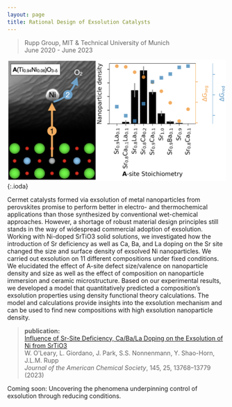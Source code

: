 ```yaml
---
layout: page
title: Rational Design of Exsolution Catalysts
---
```


> Rupp Group, MIT & Technical University of Munich  
> June 2020 - June 2023

![exsolution scheme](exsolution_comp.png){:.ioda}


Cermet catalysts formed via exsolution of metal nanoparticles from perovskites promise to perform better in electro- and thermochemical applications than those synthesized by conventional wet-chemical approaches. However, a shortage of robust material design principles still stands in the way of widespread commercial adoption of exsolution. Working with Ni-doped SrTiO3 solid solutions, we investigated how the introduction of Sr deficiency as well as Ca, Ba, and La doping on the Sr site changed the size and surface density of exsolved Ni nanoparticles. We carried out exsolution on 11 different compositions under fixed conditions. We elucidated the effect of A-site defect size/valence on nanoparticle density and size as well as the effect of composition on nanoparticle immersion and ceramic microstructure. Based on our experimental results, we developed a model that quantitatively predicted a composition’s exsolution properties using density functional theory calculations. The model and calculations provide insights into the exsolution mechanism and can be used to find new compositions with high exsolution nanoparticle density.

> **publication:**   
> <a href = "https://pubs.acs.org/doi/10.1021/jacs.2c12011" target = "_blank">Influence of Sr-Site Deficiency, Ca/Ba/La Doping on the Exsolution of Ni from SrTiO3</a>  
>  W. O'Leary, L. Giordano, J. Park, S.S. Nonnenmann, Y. Shao-Horn, J.L.M. Rupp   
> *Journal of the American Chemical Society*, 145, 25, 13768–13779 (2023) 

Coming soon: Uncovering the phenomena underpinning control of exsolution through reducing conditions.

